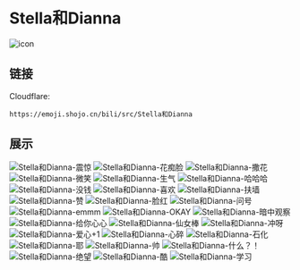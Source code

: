 # Stella和Dianna
![icon](https://emoji.shojo.cn/bili/src/Stella和Dianna/icon.png)
## 链接
Cloudflare:
```
https://emoji.shojo.cn/bili/src/Stella和Dianna
```
## 展示
![Stella和Dianna-震惊](https://emoji.shojo.cn/bili/src/Stella和Dianna/Stella和Dianna-震惊.png)
![Stella和Dianna-花痴脸](https://emoji.shojo.cn/bili/src/Stella和Dianna/Stella和Dianna-花痴脸.png)
![Stella和Dianna-撒花](https://emoji.shojo.cn/bili/src/Stella和Dianna/Stella和Dianna-撒花.png)
![Stella和Dianna-微笑](https://emoji.shojo.cn/bili/src/Stella和Dianna/Stella和Dianna-微笑.png)
![Stella和Dianna-生气](https://emoji.shojo.cn/bili/src/Stella和Dianna/Stella和Dianna-生气.png)
![Stella和Dianna-哈哈哈](https://emoji.shojo.cn/bili/src/Stella和Dianna/Stella和Dianna-哈哈哈.png)
![Stella和Dianna-没钱](https://emoji.shojo.cn/bili/src/Stella和Dianna/Stella和Dianna-没钱.png)
![Stella和Dianna-喜欢](https://emoji.shojo.cn/bili/src/Stella和Dianna/Stella和Dianna-喜欢.png)
![Stella和Dianna-扶墙](https://emoji.shojo.cn/bili/src/Stella和Dianna/Stella和Dianna-扶墙.png)
![Stella和Dianna-赞](https://emoji.shojo.cn/bili/src/Stella和Dianna/Stella和Dianna-赞.png)
![Stella和Dianna-脸红](https://emoji.shojo.cn/bili/src/Stella和Dianna/Stella和Dianna-脸红.png)
![Stella和Dianna-问号](https://emoji.shojo.cn/bili/src/Stella和Dianna/Stella和Dianna-问号.png)
![Stella和Dianna-emmm](https://emoji.shojo.cn/bili/src/Stella和Dianna/Stella和Dianna-emmm.png)
![Stella和Dianna-OKAY](https://emoji.shojo.cn/bili/src/Stella和Dianna/Stella和Dianna-OKAY.png)
![Stella和Dianna-暗中观察](https://emoji.shojo.cn/bili/src/Stella和Dianna/Stella和Dianna-暗中观察.png)
![Stella和Dianna-给你心心](https://emoji.shojo.cn/bili/src/Stella和Dianna/Stella和Dianna-给你心心.png)
![Stella和Dianna-仙女棒](https://emoji.shojo.cn/bili/src/Stella和Dianna/Stella和Dianna-仙女棒.png)
![Stella和Dianna-冲呀](https://emoji.shojo.cn/bili/src/Stella和Dianna/Stella和Dianna-冲呀.png)
![Stella和Dianna-爱心+1](https://emoji.shojo.cn/bili/src/Stella和Dianna/Stella和Dianna-爱心+1.png)
![Stella和Dianna-心碎](https://emoji.shojo.cn/bili/src/Stella和Dianna/Stella和Dianna-心碎.png)
![Stella和Dianna-石化](https://emoji.shojo.cn/bili/src/Stella和Dianna/Stella和Dianna-石化.png)
![Stella和Dianna-耶](https://emoji.shojo.cn/bili/src/Stella和Dianna/Stella和Dianna-耶.png)
![Stella和Dianna-帅](https://emoji.shojo.cn/bili/src/Stella和Dianna/Stella和Dianna-帅.png)
![Stella和Dianna-什么？！](https://emoji.shojo.cn/bili/src/Stella和Dianna/Stella和Dianna-什么？！.png)
![Stella和Dianna-绝望](https://emoji.shojo.cn/bili/src/Stella和Dianna/Stella和Dianna-绝望.png)
![Stella和Dianna-酷](https://emoji.shojo.cn/bili/src/Stella和Dianna/Stella和Dianna-酷.png)
![Stella和Dianna-学习](https://emoji.shojo.cn/bili/src/Stella和Dianna/Stella和Dianna-学习.png)
